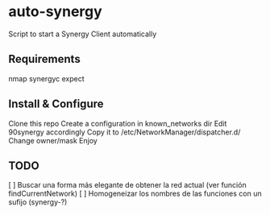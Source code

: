# auto-synergy

Script to start a Synergy Client automatically

## Requirements

nmap
synergyc
expect 

## Install & Configure

Clone this repo
Create a configuration in known_networks dir
Edit 90synergy accordingly
Copy it to /etc/NetworkManager/dispatcher.d/
Change owner/mask
Enjoy

## TODO

[ ] Buscar una forma más elegante de obtener la red actual (ver función findCurrentNetwork)
[ ] Homogeneizar los nombres de las funciones con un sufijo (synergy-?)


